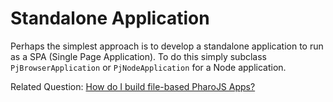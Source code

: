 # Standalone Application

Perhaps the simplest approach is to develop a standalone application
to run as a SPA (Single Page Application).
To do this simply subclass `PjBrowserApplication` or `PjNodeApplication` for a Node application.

Related Question: [How do I build file-based PharoJS Apps?](fileBasedApps.md)